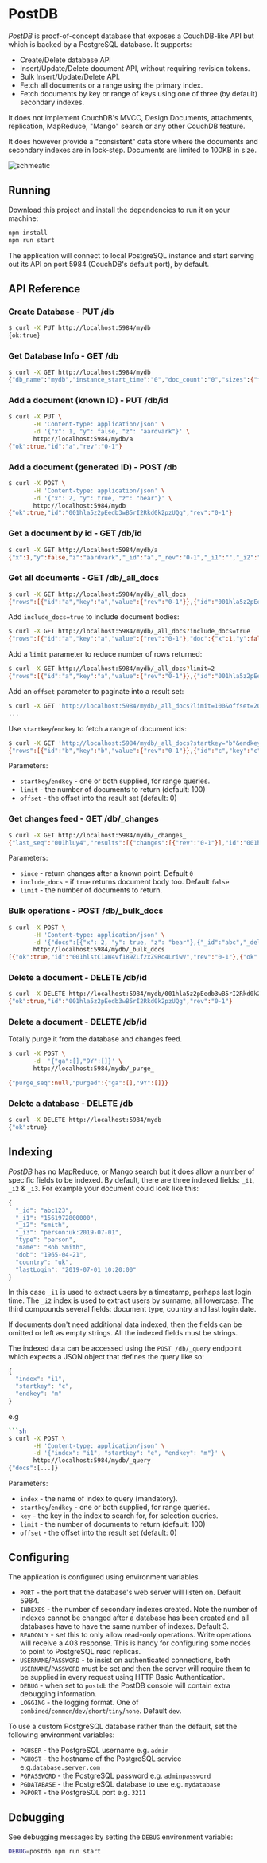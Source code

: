 
# PostDB

*PostDB* is proof-of-concept database that exposes a CouchDB-like API but which is backed by a PostgreSQL database. It supports:

- Create/Delete database API
- Insert/Update/Delete document API, without requiring revision tokens.
- Bulk Insert/Update/Delete API.
- Fetch all documents or a range using the primary index.
- Fetch documents by key or range of keys using one of three (by default) secondary indexes.

It does not implement CouchDB's MVCC, Design Documents, attachments, replication, MapReduce, "Mango" search or any other CouchDB feature.

It does however provide a "consistent" data store where the documents and secondary indexes are in lock-step. Documents are limited to 100KB in size.

![schmeatic](postdb.png)

## Running 

Download this project and install the dependencies to run it on your machine:

```sh
npm install
npm run start
```

The application will connect to local PostgreSQL instance and start serving out its API on port 5984 (CouchDB's default port), by default.

## API Reference

### Create Database - PUT /db

```sh
$ curl -X PUT http://localhost:5984/mydb
{ok:true}
```

### Get Database Info  - GET /db

```sh
$ curl -X GET http://localhost:5984/mydb
{"db_name":"mydb","instance_start_time":"0","doc_count":"0","sizes":{"file":"40960","active":"0"}
```

### Add a document (known ID) - PUT /db/id

```sh
$ curl -X PUT \
       -H 'Content-type: application/json' \
       -d '{"x": 1, "y": false, "z": "aardvark"}' \
       http://localhost:5984/mydb/a
{"ok":true,"id":"a","rev":"0-1"}
```

### Add a document (generated ID) - POST /db

```sh
$ curl -X POST \
       -H 'Content-type: application/json' \
       -d '{"x": 2, "y": true, "z": "bear"}' \
       http://localhost:5984/mydb
{"ok":true,"id":"001hla5z2pEedb3wB5rI2Rkd0k2pzUQg","rev":"0-1"}
```

### Get a document by id - GET /db/id

```sh
$ curl -X GET http://localhost:5984/mydb/a
{"x":1,"y":false,"z":"aardvark","_id":"a","_rev":"0-1","_i1":"","_i2":"","_i3":""}
```

### Get all documents - GET /db/_all_docs

```sh
$ curl -X GET http://localhost:5984/mydb/_all_docs
{"rows":[{"id":"a","key":"a","value":{"rev":"0-1"}},{"id":"001hla5z2pEedb3wB5rI2Rkd0k2pzUQg","key":"001hla5z2pEedb3wB5rI2Rkd0k2pzUQg","value":{"rev":"0-1"}},{"id":"b","key":"b","value":{"rev":"0-1"}},{"id":"c","key":"c","value":{"rev":"0-1"}},{"id":"d","key":"d","value":{"rev":"0-1"}},{"id":"e","key":"e","value":{"rev":"0-1"}},{"id":"f","key":"f","value":{"rev":"0-1"}}]}
```

Add `include_docs=true` to include document bodies:

```sh
$ curl -X GET http://localhost:5984/mydb/_all_docs?include_docs=true
{"rows":[{"id":"a","key":"a","value":{"rev":"0-1"},"doc":{"x":1,"y":false,"z":"aardvark","_id":"a","_rev":"0-1","_i1":"","_i2":"","_i3":""}},{"id":"001hla5z2pEedb3wB5rI2Rkd0k2pzUQg","key":"001hla5z2pEedb3wB5rI2Rkd0k2pzUQg","value":{"rev":"0-1"},"doc":{"x":2,"y":true,"z":"bear","_id":"001hla5z2pEedb3wB5rI2Rkd0k2pzUQg","_rev":"0-1","_i1":"","_i2":"","_i3":""}},{"id":"b","key":"b","value":{"rev":"0-1"},"doc":{"x":1,"y":false,"z":"bat","_id":"b","_rev":"0-1","_i1":"","_i2":"","_i3":""}},{"id":"c","key":"c","value":{"rev":"0-1"},"doc":{"x":1,"y":false,"z":"cat","_id":"c","_rev":"0-1","_i1":"","_i2":"","_i3":""}},{"id":"d","key":"d","value":{"rev":"0-1"},"doc":{"x":1,"y":false,"z":"dog","_id":"d","_rev":"0-1","_i1":"","_i2":"","_i3":""}},{"id":"e","key":"e","value":{"rev":"0-1"},"doc":{"x":1,"y":false,"z":"eagle","_id":"e","_rev":"0-1","_i1":"","_i2":"","_i3":""}},{"id":"f","key":"f","value":{"rev":"0-1"},"doc":{"x":1,"y":false,"z":"fox","_id":"f","_rev":"0-1","_i1":"","_i2":"","_i3":""}}]}
```

Add a `limit` parameter to reduce number of rows returned:

```sh
$ curl -X GET http://localhost:5984/mydb/_all_docs?limit=2
{"rows":[{"id":"a","key":"a","value":{"rev":"0-1"}},{"id":"001hla5z2pEedb3wB5rI2Rkd0k2pzUQg","key":"001hla5z2pEedb3wB5rI2Rkd0k2pzUQg","value":{"rev":"0-1"}}]}
```

Add an `offset` parameter to paginate into a result set:

```sh
$ curl -X GET 'http://localhost:5984/mydb/_all_docs?limit=100&offset=2000'
...
```

Use `startkey`/`endkey` to fetch a range of document ids:

```sh
$ curl -X GET 'http://localhost:5984/mydb/_all_docs?startkey="b"&endkey="d"'
{"rows":[{"id":"b","key":"b","value":{"rev":"0-1"}},{"id":"c","key":"c","value":{"rev":"0-1"}},{"id":"d","key":"d","value":{"rev":"0-1"}}]}
```

Parameters:

- `startkey`/`endkey` - one or both supplied, for range queries.
- `limit` - the number of documents to return   (default: 100)
- `offset` - the offset into the result set (default: 0)

### Get changes feed - GET /db/_changes

```sh
$ curl -X GET http://localhost:5984/mydb/_changes_
{"last_seq":"001hluy4","results":[{"changes":[{"rev":"0-1"}],"id":"001hluy43gHHub3XakCv0Mt4DL0LpMRr","seq":"001hluy4"},{"changes":[{"rev":"0-1"}],"id":"001hluy41gCxKV2lM6oV1eaRTp2apBWS","seq":"001hluy4"}}
```

Parameters:

- `since` - return changes after a known point. Default `0`
- `include_docs` - if `true` returns document body too. Default `false`
- `limit` - the number of documents to return.

### Bulk operations - POST /db/_bulk_docs

```sh
$ curl -X POST \
       -H 'Content-type: application/json' \
       -d '{"docs":[{"x": 2, "y": true, "z": "bear"},{"_id":"abc","_deleted":true}]}' \
       http://localhost:5984/mydb/_bulk_docs
[{"ok":true,"id":"001hlstC1aW4vf189ZLf2xZ9Rq4LriwV","rev":"0-1"},{"ok":true,"id":"abc","rev":"0-1"}]
```

### Delete a document - DELETE /db/id

```sh
$ curl -X DELETE http://localhost:5984/mydb/001hla5z2pEedb3wB5rI2Rkd0k2pzUQg
{"ok":true,"id":"001hla5z2pEedb3wB5rI2Rkd0k2pzUQg","rev":"0-1"}
```

### Delete a document - DELETE /db/id

Totally purge it from the database and changes feed.

```sh
$ curl -X POST \
       -d  '{"ga":[],"9Y":[]}' \
       http://localhost:5984/mydb/_purge_

{"purge_seq":null,"purged":{"ga":[],"9Y":[]}}
```

### Delete a database - DELETE /db

```sh
$ curl -X DELETE http://localhost:5984/mydb
{"ok":true}
```

## Indexing

*PostDB* has no MapReduce, or Mango search but it does allow a number of specific fields to be indexed. By default, there are three indexed fields: `_i1`, `_i2` & `_i3`. For example your document could look like this:

```js
{
  "_id": "abc123",
  "_i1": "1561972800000",
  "_i2": "smith",
  "_i3": "person:uk:2019-07-01",
  "type": "person",
  "name": "Bob Smith",
  "dob": "1965-04-21",
  "country": "uk",
  "lastLogin": "2019-07-01 10:20:00"
}
```

In this case `_i1` is used to extract users by a timestamp, perhaps last login time. The `_i2` index is used to extract users by surname, all lowercase. The third compounds several fields: document type, country and last login date.

If documents don't need additional data indexed, then the fields can be omitted or left as empty strings. All the indexed fields must be strings.

The indexed data can be accessed using the `POST /db/_query` endpoint which expects a JSON object that defines the query like so:

```js
{ 
  "index": "i1",
  "startkey": "c",
  "endkey": "m"
}
``` 

e.g

```sh
```sh
$ curl -X POST \
       -H 'Content-type: application/json' \
       -d '{"index": "i1", "startkey": "e", "endkey": "m"}' \
       http://localhost:5984/mydb/_query
{"docs":[...]}
```

Parameters:

- `index` - the name of index to query (mandatory).
- `startkey`/`endkey` - one or both supplied, for range queries.
- `key` - the key in the index to search for, for selection queries.
- `limit` - the number of documents to return   (default: 100)
- `offset` - the offset into the result set (default: 0)

## Configuring

The application is configured using environment variables

- `PORT` - the port that the database's web server will listen on. Default 5984.
- `INDEXES` - the number of secondary indexes created. Note the number of indexes cannot be changed after a database has been created and all databases have to have the same number of indexes. Default 3.
- `READONLY` - set this to only allow read-only operations. Write operations will receive a 403 response. This is handy for configuring some nodes to point to PostgreSQL read replicas.
- `USERNAME`/`PASSWORD` - to insist on authenticated connections, both `USERNAME`/`PASSWORD` must be set and then the server will require them to be supplied in every request using HTTP Basic Authentication.
- `DEBUG` - when set to `postdb` the PostDB console will contain extra debugging information.
- `LOGGING` - the logging format. One of `combined`/`common`/`dev`/`short`/`tiny`/`none`. Default `dev`.

To use a custom PostgreSQL database rather than the default, set the following environment variables:

- `PGUSER` - the PostgreSQL username e.g. `admin`
- `PGHOST` - the hostname of the PostgreSQL service e.g.`database.server.com`
- `PGPASSWORD` - the PostgreSQL password e.g. `adminpassword`
- `PGDATABASE` - the PostgreSQL database to use e.g. `mydatabase`
- `PGPORT` - the PostgreSQL port e.g. `3211` 

## Debugging

See debugging messages by setting the `DEBUG` environment variable:

```sh
DEBUG=postdb npm run start
